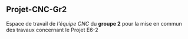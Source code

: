 **Projet-CNC-Gr2**
---
Espace de travail de *l'équipe CNC* du **groupe 2** pour la mise en commun des travaux concernant le Projet E6-2
